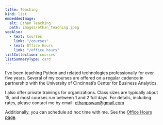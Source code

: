 ```yaml
---
title: Teaching
kind: list
embeddedImage:
  alt: Ethan Teaching
  path: images/ethan_teaching.jpeg
seeAlso:
  - text: Courses
    link: "/courses"
  - text: Office Hours
    link: "/office_hours"
listCollection: courses
listSummaryType: card
---
```


I’ve been teaching Python and related technologies professionally for over five years.
Several of my courses are offered on a regular cadence in partnership with the University of Cincinnati’s Center for Business Analytics.

I also offer private trainings for organizations.
Class sizes are typically about 15, and most courses run between 1 and 2 full days.
For details, including rates, please contact me by email: ethanpswan@gmail.com

Additionally, you can schedule ad hoc time with me. See the [Office Hours page](/office_hours).